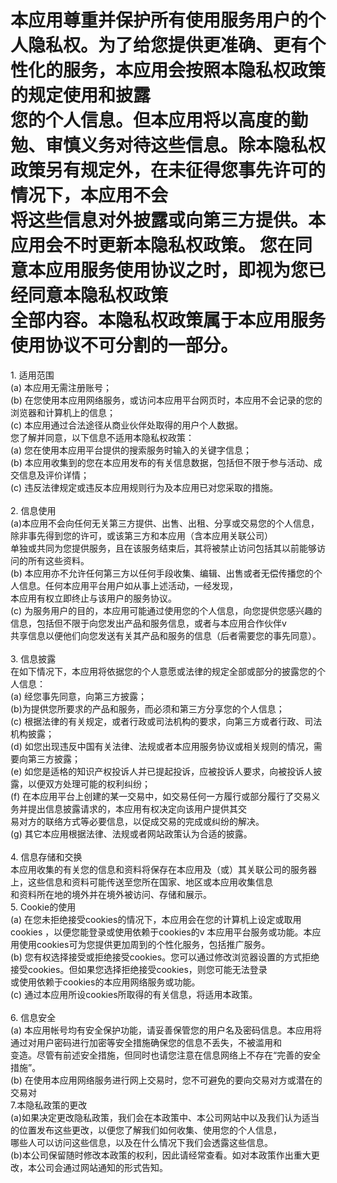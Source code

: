 <html>

<title>CameraFilter 隐私政策</title>
<h1>
本应用尊重并保护所有使用服务用户的个人隐私权。为了给您提供更准确、更有个性化的服务，本应用会按照本隐私权政策的规定使用和披露</br>
您的个人信息。但本应用将以高度的勤勉、审慎义务对待这些信息。除本隐私权政策另有规定外，在未征得您事先许可的情况下，本应用不会</br>
将这些信息对外披露或向第三方提供。本应用会不时更新本隐私权政策。 您在同意本应用服务使用协议之时，即视为您已经同意本隐私权政策</br>
全部内容。本隐私权政策属于本应用服务使用协议不可分割的一部分。
</h1>
1. 适用范围</br>
(a) 本应用无需注册账号；</br>
(b) 在您使用本应用网络服务，或访问本应用平台网页时，本应用不会记录的您的浏览器和计算机上的信息；</br>
(c) 本应用通过合法途径从商业伙伴处取得的用户个人数据。</br>
您了解并同意，以下信息不适用本隐私权政策：</br>
(a) 您在使用本应用平台提供的搜索服务时输入的关键字信息；</br>
(b) 本应用收集到的您在本应用发布的有关信息数据，包括但不限于参与活动、成交信息及评价详情；</br>
(c) 违反法律规定或违反本应用规则行为及本应用已对您采取的措施。</br></br>
2. 信息使用</br>
(a)本应用不会向任何无关第三方提供、出售、出租、分享或交易您的个人信息，除非事先得到您的许可，或该第三方和本应用（含本应用关联公司）</br>
单独或共同为您提供服务，且在该服务结束后，其将被禁止访问包括其以前能够访问的所有这些资料。</br>
(b) 本应用亦不允许任何第三方以任何手段收集、编辑、出售或者无偿传播您的个人信息。任何本应用平台用户如从事上述活动，一经发现，</br>
本应用有权立即终止与该用户的服务协议。</br>
(c) 为服务用户的目的，本应用可能通过使用您的个人信息，向您提供您感兴趣的信息，包括但不限于向您发出产品和服务信息，或者与本应用合作伙伴v</br>
共享信息以便他们向您发送有关其产品和服务的信息（后者需要您的事先同意）。</br></br>
3. 信息披露</br>
在如下情况下，本应用将依据您的个人意愿或法律的规定全部或部分的披露您的个人信息：</br>
(a) 经您事先同意，向第三方披露；</br>
(b)为提供您所要求的产品和服务，而必须和第三方分享您的个人信息；</br>
(c) 根据法律的有关规定，或者行政或司法机构的要求，向第三方或者行政、司法机构披露；</br>
(d) 如您出现违反中国有关法律、法规或者本应用服务协议或相关规则的情况，需要向第三方披露；</br>
(e) 如您是适格的知识产权投诉人并已提起投诉，应被投诉人要求，向被投诉人披露，以便双方处理可能的权利纠纷；</br>
(f) 在本应用平台上创建的某一交易中，如交易任何一方履行或部分履行了交易义务并提出信息披露请求的，本应用有权决定向该用户提供其交</br>
易对方的联络方式等必要信息，以促成交易的完成或纠纷的解决。</br>
(g) 其它本应用根据法律、法规或者网站政策认为合适的披露。</br></br>
4. 信息存储和交换</br>
本应用收集的有关您的信息和资料将保存在本应用及（或）其关联公司的服务器上，这些信息和资料可能传送至您所在国家、地区或本应用收集信息</br>
和资料所在地的境外并在境外被访问、存储和展示。</br>
5. Cookie的使用</br>
(a) 在您未拒绝接受cookies的情况下，本应用会在您的计算机上设定或取用cookies ，以便您能登录或使用依赖于cookies的v
本应用平台服务或功能。本应用使用cookies可为您提供更加周到的个性化服务，包括推广服务。</br>
(b) 您有权选择接受或拒绝接受cookies。您可以通过修改浏览器设置的方式拒绝接受cookies。但如果您选择拒绝接受cookies，则您可能无法登录</br>
或使用依赖于cookies的本应用网络服务或功能。</br>
(c) 通过本应用所设cookies所取得的有关信息，将适用本政策。</br></br>
6. 信息安全</br>
(a) 本应用帐号均有安全保护功能，请妥善保管您的用户名及密码信息。本应用将通过对用户密码进行加密等安全措施确保您的信息不丢失，不被滥用和</br>
变造。尽管有前述安全措施，但同时也请您注意在信息网络上不存在“完善的安全措施”。</br>
(b) 在使用本应用网络服务进行网上交易时，您不可避免的要向交易对方或潜在的交易对</br>
7.本隐私政策的更改</br>
(a)如果决定更改隐私政策，我们会在本政策中、本公司网站中以及我们认为适当的位置发布这些更改，以便您了解我们如何收集、使用您的个人信息，</br>
哪些人可以访问这些信息，以及在什么情况下我们会透露这些信息。</br>
(b)本公司保留随时修改本政策的权利，因此请经常查看。如对本政策作出重大更改，本公司会通过网站通知的形式告知。</br>

</html>
